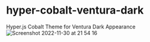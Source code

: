 # hyper-cobalt-ventura-dark
Hyper.js Cobalt Theme for Ventura Dark Appearance
![Screenshot 2022-11-30 at 21 54 16](https://user-images.githubusercontent.com/30550722/204906719-8ee41b0d-84af-4b9d-9f78-1f8a803e5a6a.png)
